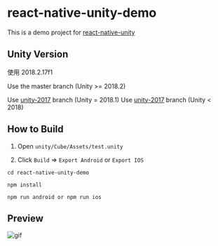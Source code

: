 # react-native-unity-demo

This is a demo project for [react-native-unity](https://github.com/f111fei/react-native-unity-view)

## Unity Version

使用 2018.2.17f1

Use the master branch (Unity >= 2018.2)

Use [unity-2017](https://github.com/f111fei/react-native-unity-demo/tree/unity-2018.1) branch (Unity = 2018.1)
Use [unity-2017](https://github.com/f111fei/react-native-unity-demo/tree/unity-2017) branch (Unity < 2018)


## How to Build

1. Open `unity/Cube/Assets/test.unity`

2. Click `Build` => `Export Android` or `Export IOS`


```
cd react-native-unity-demo

npm install

npm run android or npm run ios
```

## Preview

![gif](https://user-images.githubusercontent.com/7069719/37143096-12be6810-22f5-11e8-89d8-562e9213072e.gif)
